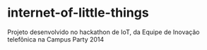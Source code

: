 internet-of-little-things
=========================

Projeto desenvolvido no hackathon de IoT, da Equipe de Inovação telefônica na Campus Party 2014
